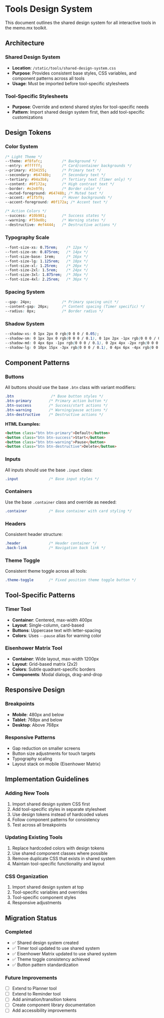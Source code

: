 # Tools Design System

This document outlines the shared design system for all interactive tools in the memo.mx toolkit.

## Architecture

### Shared Design System
- **Location**: `/static/tools/shared-design-system.css`
- **Purpose**: Provides consistent base styles, CSS variables, and component patterns across all tools
- **Usage**: Must be imported before tool-specific stylesheets

### Tool-Specific Stylesheets
- **Purpose**: Override and extend shared styles for tool-specific needs
- **Pattern**: Import shared design system first, then add tool-specific customizations

## Design Tokens

### Color System
```css
/* Light Theme */
--theme: #f8fafc;         /* Background */
--entry: #ffffff;         /* Card/container backgrounds */
--primary: #334155;       /* Primary text */
--secondary: #64748b;     /* Secondary text */
--tertiary: #94a3b8;      /* Tertiary text (Timer only) */
--content: #0f172a;       /* High contrast text */
--border: #e2e8f0;        /* Border color */
--muted-foreground: #64748b; /* Muted text */
--accent: #f1f5f9;        /* Hover backgrounds */
--accent-foreground: #0f172a; /* Accent text */

/* Action Colors */
--success: #10b981;       /* Success states */
--warning: #f59e0b;       /* Warning states */
--destructive: #ef4444;   /* Destructive actions */
```

### Typography Scale
```css
--font-size-xs: 0.75rem;    /* 12px */
--font-size-sm: 0.875rem;   /* 14px */
--font-size-base: 1rem;     /* 16px */
--font-size-lg: 1.125rem;   /* 18px */
--font-size-xl: 1.25rem;    /* 20px */
--font-size-2xl: 1.5rem;    /* 24px */
--font-size-3xl: 1.875rem;  /* 30px */
--font-size-4xl: 2.25rem;   /* 36px */
```

### Spacing System
```css
--gap: 24px;              /* Primary spacing unit */
--content-gap: 20px;      /* Content spacing (Timer specific) */
--radius: 8px;            /* Border radius */
```

### Shadow System
```css
--shadow-xs: 0 1px 2px 0 rgb(0 0 0 / 0.05);
--shadow-sm: 0 1px 3px 0 rgb(0 0 0 / 0.1), 0 1px 2px -1px rgb(0 0 0 / 0.1);
--shadow-md: 0 4px 6px -1px rgb(0 0 0 / 0.1), 0 2px 4px -2px rgb(0 0 0 / 0.1);
--shadow-lg: 0 10px 15px -3px rgb(0 0 0 / 0.1), 0 4px 6px -4px rgb(0 0 0 / 0.1);
```

## Component Patterns

### Buttons
All buttons should use the base `.btn` class with variant modifiers:

```css
.btn                 /* Base button styles */
.btn-primary        /* Primary action button */
.btn-success        /* Success/start actions */
.btn-warning        /* Warning/pause actions */
.btn-destructive    /* Destructive actions */
```

**HTML Examples:**
```html
<button class="btn btn-primary">Default</button>
<button class="btn btn-success">Start</button>
<button class="btn btn-warning">Pause</button>
<button class="btn btn-destructive">Delete</button>
```

### Inputs
All inputs should use the base `.input` class:

```css
.input              /* Base input styles */
```

### Containers
Use the base `.container` class and override as needed:

```css
.container          /* Base container with card styling */
```

### Headers
Consistent header structure:

```css
.header             /* Header container */
.back-link          /* Navigation back link */
```

### Theme Toggle
Consistent theme toggle across all tools:

```css
.theme-toggle       /* Fixed position theme toggle button */
```

## Tool-Specific Patterns

### Timer Tool
- **Container**: Centered, max-width 400px
- **Layout**: Single-column, card-based
- **Buttons**: Uppercase text with letter-spacing
- **Colors**: Uses `--pause` alias for warning color

### Eisenhower Matrix Tool
- **Container**: Wide layout, max-width 1200px
- **Layout**: Grid-based matrix (2x2)
- **Colors**: Subtle quadrant-specific borders
- **Components**: Modal dialogs, drag-and-drop

## Responsive Design

### Breakpoints
- **Mobile**: 480px and below
- **Tablet**: 768px and below
- **Desktop**: Above 768px

### Responsive Patterns
- Gap reduction on smaller screens
- Button size adjustments for touch targets
- Typography scaling
- Layout stack on mobile (Eisenhower Matrix)

## Implementation Guidelines

### Adding New Tools
1. Import shared design system CSS first
2. Add tool-specific styles in separate stylesheet
3. Use design tokens instead of hardcoded values
4. Follow component patterns for consistency
5. Test across all breakpoints

### Updating Existing Tools
1. Replace hardcoded colors with design tokens
2. Use shared component classes where possible
3. Remove duplicate CSS that exists in shared system
4. Maintain tool-specific functionality and layout

### CSS Organization
1. Import shared design system at top
2. Tool-specific variables and overrides
3. Tool-specific component styles
4. Responsive adjustments

## Migration Status

### Completed
- ✅ Shared design system created
- ✅ Timer tool updated to use shared system
- ✅ Eisenhower Matrix updated to use shared system
- ✅ Theme toggle consistency achieved
- ✅ Button pattern standardization

### Future Improvements
- [ ] Extend to Planner tool
- [ ] Extend to Reminder tool  
- [ ] Add animation/transition tokens
- [ ] Create component library documentation
- [ ] Add accessibility improvements
